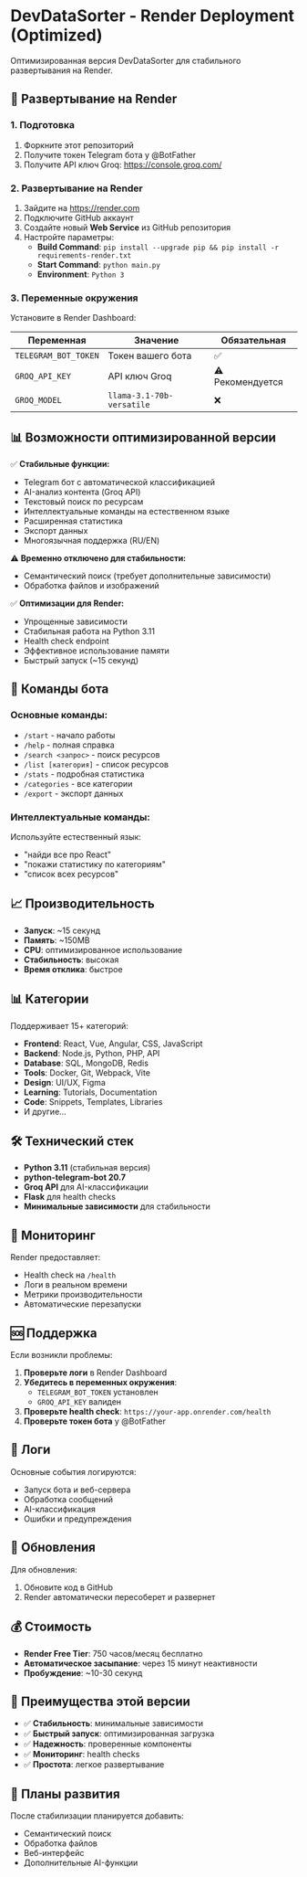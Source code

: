 # DevDataSorter - Render Deployment (Optimized)

Оптимизированная версия DevDataSorter для стабильного развертывания на Render.

## 🚀 Развертывание на Render

### 1. Подготовка

1. Форкните этот репозиторий
2. Получите токен Telegram бота у @BotFather
3. Получите API ключ Groq: https://console.groq.com/

### 2. Развертывание на Render

1. Зайдите на https://render.com
2. Подключите GitHub аккаунт
3. Создайте новый **Web Service** из GitHub репозитория
4. Настройте параметры:
   - **Build Command**: `pip install --upgrade pip && pip install -r requirements-render.txt`
   - **Start Command**: `python main.py`
   - **Environment**: `Python 3`

### 3. Переменные окружения

Установите в Render Dashboard:

| Переменная | Значение | Обязательная |
|------------|----------|--------------|
| `TELEGRAM_BOT_TOKEN` | Токен вашего бота | ✅ |
| `GROQ_API_KEY` | API ключ Groq | ⚠️ Рекомендуется |
| `GROQ_MODEL` | `llama-3.1-70b-versatile` | ❌ |

## 📊 Возможности оптимизированной версии

✅ **Стабильные функции:**
- Telegram бот с автоматической классификацией
- AI-анализ контента (Groq API)
- Текстовый поиск по ресурсам
- Интеллектуальные команды на естественном языке
- Расширенная статистика
- Экспорт данных
- Многоязычная поддержка (RU/EN)

⚠️ **Временно отключено для стабильности:**
- Семантический поиск (требует дополнительные зависимости)
- Обработка файлов и изображений

✅ **Оптимизации для Render:**
- Упрощенные зависимости
- Стабильная работа на Python 3.11
- Health check endpoint
- Эффективное использование памяти
- Быстрый запуск (~15 секунд)

## 🔧 Команды бота

### Основные команды:
- `/start` - начало работы
- `/help` - полная справка
- `/search <запрос>` - поиск ресурсов
- `/list [категория]` - список ресурсов
- `/stats` - подробная статистика
- `/categories` - все категории
- `/export` - экспорт данных

### Интеллектуальные команды:
Используйте естественный язык:
- "найди все про React"
- "покажи статистику по категориям"
- "список всех ресурсов"

## 📈 Производительность

- **Запуск**: ~15 секунд
- **Память**: ~150MB
- **CPU**: оптимизированное использование
- **Стабильность**: высокая
- **Время отклика**: быстрое

## 📊 Категории

Поддерживает 15+ категорий:
- **Frontend**: React, Vue, Angular, CSS, JavaScript
- **Backend**: Node.js, Python, PHP, API
- **Database**: SQL, MongoDB, Redis
- **Tools**: Docker, Git, Webpack, Vite
- **Design**: UI/UX, Figma
- **Learning**: Tutorials, Documentation
- **Code**: Snippets, Templates, Libraries
- И другие...

## 🛠️ Технический стек

- **Python 3.11** (стабильная версия)
- **python-telegram-bot 20.7**
- **Groq API** для AI-классификации
- **Flask** для health checks
- **Минимальные зависимости** для стабильности

## 🔧 Мониторинг

Render предоставляет:
- Health check на `/health`
- Логи в реальном времени
- Метрики производительности
- Автоматические перезапуски

## 🆘 Поддержка

Если возникли проблемы:

1. **Проверьте логи** в Render Dashboard
2. **Убедитесь в переменных окружения**:
   - `TELEGRAM_BOT_TOKEN` установлен
   - `GROQ_API_KEY` валиден
3. **Проверьте health check**: `https://your-app.onrender.com/health`
4. **Проверьте токен бота** у @BotFather

## 📝 Логи

Основные события логируются:
- Запуск бота и веб-сервера
- Обработка сообщений
- AI-классификация
- Ошибки и предупреждения

## 🔄 Обновления

Для обновления:
1. Обновите код в GitHub
2. Render автоматически пересоберет и развернет

## 💰 Стоимость

- **Render Free Tier**: 750 часов/месяц бесплатно
- **Автоматическое засыпание**: через 15 минут неактивности
- **Пробуждение**: ~10-30 секунд

## 🌟 Преимущества этой версии

- ✅ **Стабильность**: минимальные зависимости
- ✅ **Быстрый запуск**: оптимизированная загрузка
- ✅ **Надежность**: проверенные компоненты
- ✅ **Мониторинг**: health checks
- ✅ **Простота**: легкое развертывание

## 🔮 Планы развития

После стабилизации планируется добавить:
- Семантический поиск
- Обработка файлов
- Веб-интерфейс
- Дополнительные AI-функции